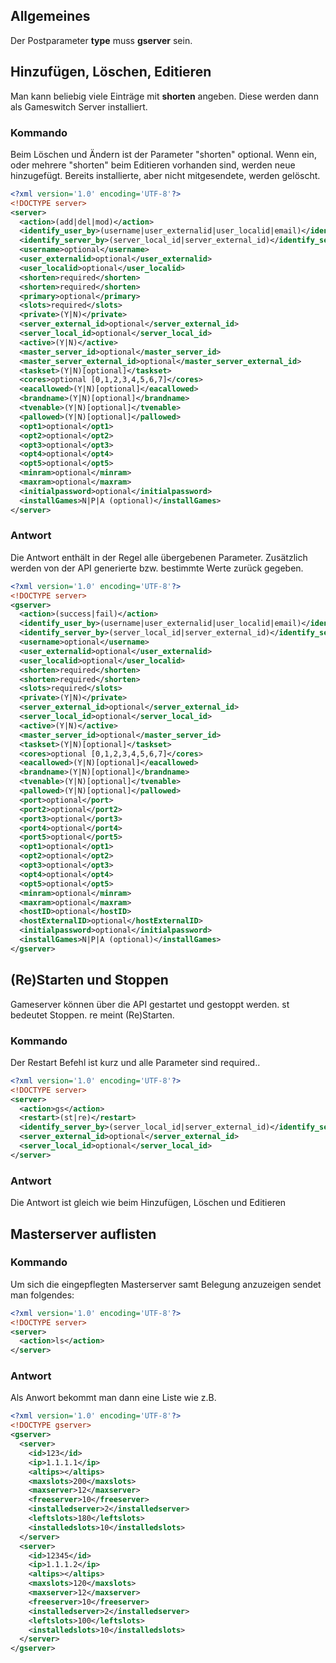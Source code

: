 ## Allgemeines

Der Postparameter **type** muss **gserver** sein.

## Hinzufügen, Löschen, Editieren

Man kann beliebig viele Einträge mit **shorten** angeben. Diese werden dann als Gameswitch Server installiert.

### Kommando

Beim Löschen und Ändern ist der Parameter "shorten" optional. Wenn ein, oder mehrere "shorten" beim Editieren vorhanden sind, werden neue hinzugefügt. Bereits installierte, aber nicht mitgesendete, werden gelöscht.

```xml
<?xml version='1.0' encoding='UTF-8'?>
<!DOCTYPE server>
<server>
  <action>(add|del|mod)</action>
  <identify_user_by>(username|user_externalid|user_localid|email)</identify_user_by>
  <identify_server_by>(server_local_id|server_external_id)</identify_server_by>
  <username>optional</username>
  <user_externalid>optional</user_externalid>
  <user_localid>optional</user_localid>
  <shorten>required</shorten>
  <shorten>required</shorten>
  <primary>optional</primary>
  <slots>required</slots>
  <private>(Y|N)</private>
  <server_external_id>optional</server_external_id>
  <server_local_id>optional</server_local_id>
  <active>(Y|N)</active>
  <master_server_id>optional</master_server_id>
  <master_server_external_id>optional</master_server_external_id>
  <taskset>(Y|N)[optional]</taskset>
  <cores>optional [0,1,2,3,4,5,6,7]</cores>
  <eacallowed>(Y|N)[optional]</eacallowed>
  <brandname>(Y|N)[optional]</brandname>
  <tvenable>(Y|N)[optional]</tvenable>
  <pallowed>(Y|N)[optional]</pallowed>
  <opt1>optional</opt1>
  <opt2>optional</opt2>
  <opt3>optional</opt3>
  <opt4>optional</opt4>
  <opt5>optional</opt5>
  <minram>optional</minram>
  <maxram>optional</maxram>
  <initialpassword>optional</initialpassword>
  <installGames>N|P|A (optional)</installGames>
</server>
```

### Antwort

Die Antwort enthält in der Regel alle übergebenen Parameter. Zusätzlich werden von der API generierte bzw. bestimmte Werte zurück gegeben.

```xml
<?xml version='1.0' encoding='UTF-8'?>
<!DOCTYPE server>
<gserver>
  <action>(success|fail)</action>
  <identify_user_by>(username|user_externalid|user_localid|email)</identify_user_by>
  <identify_server_by>(server_local_id|server_external_id)</identify_server_by>
  <username>optional</username>
  <user_externalid>optional</user_externalid>
  <user_localid>optional</user_localid>
  <shorten>required</shorten>
  <shorten>required</shorten>
  <slots>required</slots>
  <private>(Y|N)</private>
  <server_external_id>optional</server_external_id>
  <server_local_id>optional</server_local_id>
  <active>(Y|N)</active>
  <master_server_id>optional</master_server_id>
  <taskset>(Y|N)[optional]</taskset>
  <cores>optional [0,1,2,3,4,5,6,7]</cores>
  <eacallowed>(Y|N)[optional]</eacallowed>
  <brandname>(Y|N)[optional]</brandname>
  <tvenable>(Y|N)[optional]</tvenable>
  <pallowed>(Y|N)[optional]</pallowed>
  <port>optional</port>
  <port2>optional</port2>
  <port3>optional</port3>
  <port4>optional</port4>
  <port5>optional</port5>
  <opt1>optional</opt1>
  <opt2>optional</opt2>
  <opt3>optional</opt3>
  <opt4>optional</opt4>
  <opt5>optional</opt5>
  <minram>optional</minram>
  <maxram>optional</maxram>
  <hostID>optional</hostID>
  <hostExternalID>optional</hostExternalID>
  <initialpassword>optional</initialpassword>
  <installGames>N|P|A (optional)</installGames>
</gserver>
```

## (Re)Starten und Stoppen

Gameserver können über die API gestartet und gestoppt werden. st bedeutet Stoppen. re meint (Re)Starten.

### Kommando

Der Restart Befehl ist kurz und alle Parameter sind required..

```xml
<?xml version='1.0' encoding='UTF-8'?>
<!DOCTYPE server>
<server>
  <action>gs</action>
  <restart>(st|re)</restart>
  <identify_server_by>(server_local_id|server_external_id)</identify_server_by>
  <server_external_id>optional</server_external_id>
  <server_local_id>optional</server_local_id>
</server>
```

### Antwort
Die Antwort ist gleich wie beim Hinzufügen, Löschen und Editieren

## Masterserver auflisten

### Kommando

Um sich die eingepflegten Masterserver samt Belegung anzuzeigen sendet man folgendes:

```xml
<?xml version='1.0' encoding='UTF-8'?>
<!DOCTYPE server>
<server>
  <action>ls</action>
</server>
```

### Antwort

Als Anwort bekommt man dann eine Liste wie z.B.

```xml
<?xml version='1.0' encoding='UTF-8'?>
<!DOCTYPE gserver>
<gserver>
  <server>
    <id>123</id>
    <ip>1.1.1.1</ip>
    <altips></altips>
    <maxslots>200</maxslots>
    <maxserver>12</maxserver>
    <freeserver>10</freeserver>
    <installedserver>2</installedserver>
    <leftslots>180</leftslots>
    <installedslots>10</installedslots>
  </server>
  <server>
    <id>12345</id>
    <ip>1.1.1.2</ip>
    <altips></altips>
    <maxslots>120</maxslots>
    <maxserver>12</maxserver>
    <freeserver>10</freeserver>
    <installedserver>2</installedserver>
    <leftslots>100</leftslots>
    <installedslots>10</installedslots>
  </server>
</gserver>
```